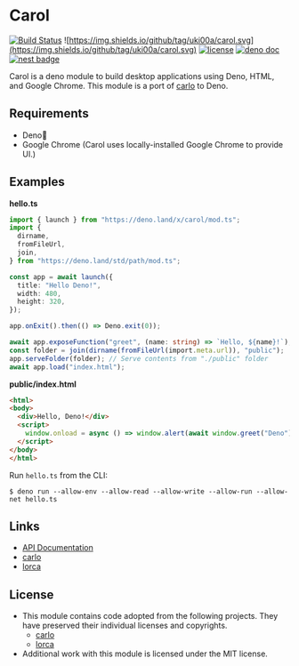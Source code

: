 # Carol

[![Build Status](https://github.com/uki00a/carol/workflows/ci/badge.svg)](https://github.com/uki00a/carol/actions)
![https://img.shields.io/github/tag/uki00a/carol.svg](https://img.shields.io/github/tag/uki00a/carol.svg)
[![license](https://img.shields.io/github/license/uki00a/carol.svg)](https://github.com/uki00a/carol)
[![deno doc](https://doc.deno.land/badge.svg)](https://doc.deno.land/https/deno.land/x/carol/mod.ts)
[![nest badge](https://nest.land/badge.svg)](https://nest.land/package/carol)

Carol is a deno module to build desktop applications using Deno, HTML, and
Google Chrome. This module is a port of
[carlo](https://github.com/GoogleChromeLabs/carlo) to Deno.

## Requirements

- Deno🦕
- Google Chrome (Carol uses locally-installed Google Chrome to provide UI.)

## Examples

**hello.ts**

```ts
import { launch } from "https://deno.land/x/carol/mod.ts";
import {
  dirname,
  fromFileUrl,
  join,
} from "https://deno.land/std/path/mod.ts";

const app = await launch({
  title: "Hello Deno!",
  width: 480,
  height: 320,
});

app.onExit().then(() => Deno.exit(0));

await app.exposeFunction("greet", (name: string) => `Hello, ${name}!`);
const folder = join(dirname(fromFileUrl(import.meta.url)), "public");
app.serveFolder(folder); // Serve contents from "./public" folder
await app.load("index.html");
```

**public/index.html**

```html
<html>
<body>
  <div>Hello, Deno!</div>
  <script>
    window.onload = async () => window.alert(await window.greet("Deno"));
  </script>
</body>
</html>
```

Run `hello.ts` from the CLI:

```shell
$ deno run --allow-env --allow-read --allow-write --allow-run --allow-net hello.ts
```

## Links

- [API Documentation](https://doc.deno.land/https/deno.land/x/carol/mod.ts)
- [carlo](https://github.com/GoogleChromeLabs/carlo)
- [lorca](https://github.com/zserge/lorca)

## License

- This module contains code adopted from the following projects. They have
  preserved their individual licenses and copyrights.
  - [carlo](https://github.com/GoogleChromeLabs/carlo)
  - [lorca](https://github.com/zserge/lorca)
- Additional work with this module is licensed under the MIT license.
